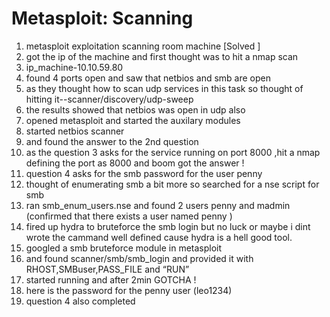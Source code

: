 # Metasploit: Scanning
1. metasploit exploitation scanning room machine [Solved ]
2. got the ip of the machine and first thought was to hit a nmap scan 
3. ip_machine-10.10.59.80                                 
4. found 4 ports open and saw that netbios and smb are open 
5. as they thought how to scan udp services in this task so thought of hitting it--scanner/discovery/udp-sweep 
6. the results showed that netbios was open in udp also 
7. opened metasploit and started the auxilary modules 
8. started netbios scanner 
9. and found the answer to the 2nd question 
10. as the question 3 asks for the service running on port 8000 ,hit a nmap defining the port as 8000 and boom got the answer  ! 
11. question 4 asks for the smb password for the user penny 
12. thought of enumerating smb a bit more so searched for a nse script for smb 
13. ran smb_enum_users.nse and found 2 users penny and madmin (confirmed that there exists a user named penny )
14. fired up hydra to bruteforce the smb login but no luck or maybe i dint wrote the cammand well defined cause hydra is a hell good tool.
15. googled a smb bruteforce module in metasploit 
16. and found scanner/smb/smb_login and provided it with RHOST,SMBuser,PASS_FILE and “RUN”
17. started running and after 2min GOTCHA ! 
18. here is the password for the penny user (leo1234)
19. question 4 also completed 
